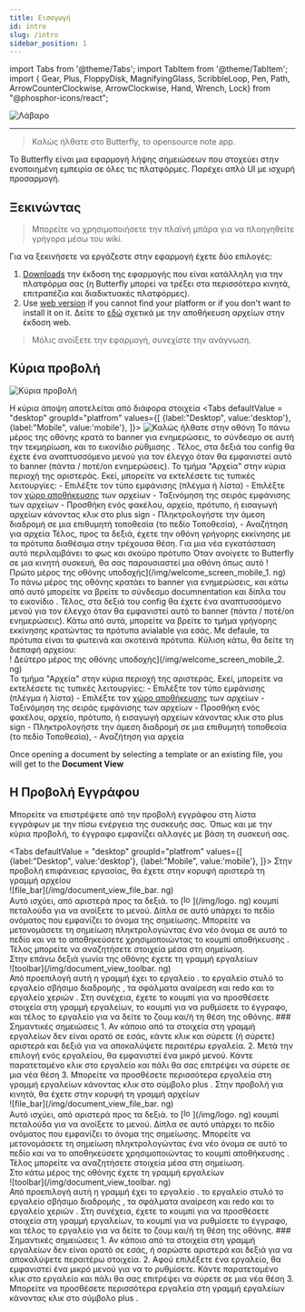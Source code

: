 ```yaml
---
title: Εισαγωγή
id: intro
slug: /intro
sidebar_position: 1
---
```


import Tabs from '@theme/Tabs';
import TabItem from '@theme/TabItem';
import { Gear, Plus, FloppyDisk, MagnifyingGlass, ScribbleLoop, Pen, Path, ArrowCounterClockwise, ArrowClockwise, Hand, Wrench, Lock} from "@phosphor-icons/react";

![Λάβαρο](/img/banner.png)

---

> Καλώς ήλθατε στο Butterfly, το opensource note app.

Το Butterfly είναι μια εφαρμογή λήψης σημειώσεων που στοχεύει στην ενοποιημένη εμπειρία σε όλες τις πλατφόρμες. Παρέχει απλό UI με ισχυρή προσαρμογή.

## Ξεκινώντας

> Μπορείτε να χρησιμοποιήσετε την πλαϊνή μπάρα για να πλοηγηθείτε γρήγορα μέσω του wiki.

Για να ξεκινήσετε να εργάζεστε στην εφαρμογή έχετε δύο επιλογές:

1. [Downloads](/downloads) την έκδοση της εφαρμογής που είναι κατάλληλη για την πλατφόρμα σας (η Butterfly μπορεί να τρέξει στα περισσότερα κινητά, επιτραπέζια και διαδικτυακές πλατφόρμες).
2. Use [web version](https://web.butterfly.linwood.dev) if you cannot find your platform or if you don't want to install it on it. Δείτε το [εδώ](storage#web) σχετικά με την αποθήκευση αρχείων στην έκδοση web.

> Μόλις ανοίξετε την εφαρμογή, συνεχίστε την ανάγνωση.

## Κύρια προβολή

![Κύρια προβολή](main.png)

Η κύρια άποψη αποτελείται από διάφορα στοιχεία
<Tabs
    defaultValue = "desktop"
    groupId="platfrom"
        values={[
        {label:"Desktop", value:'desktop'},
 {label:"Mobile", value:'mobile'},
 ]}>
    <TabItem value="desktop">
        ![Καλώς ήλθατε στην οθόνη](/img/welcome_screen_desktop.png)
        Το πάνω μέρος της οθόνης κρατά το banner για ενημερώσεις, το σύνδεσμο σε αυτή την τεκμηρίωση, και το εικονίδιο ρύθμισης <Gear/>. Τέλος, στα δεξιά του <Gear/> config θα έχετε ένα αναπτυσσόμενο μενού για τον έλεγχο όταν θα εμφανιστεί αυτό το banner (πάντα / ποτέ/on ενημερώσεις).
        Το τμήμα "Αρχεία" στην κύρια περιοχή της αριστεράς. Εκεί, μπορείτε να εκτελέσετε τις τυπικές λειτουργίες:
            - Επιλέξτε τον τύπο εμφάνισης (πλέγμα ή λίστα)
            - Επιλέξτε τον [χώρο αποθήκευσης](storage) των αρχείων
            - Ταξινόμηση της σειράς εμφάνισης των αρχείων
            - Προσθήκη ενός φακέλου, αρχείο, πρότυπο, ή εισαγωγή αρχείων κάνοντας κλικ στο <Plus/> plus sign
            - Πληκτρολογήστε την άμεση διαδρομή σε μια επιθυμητή τοποθεσία (το πεδίο Τοποθεσία),
            - Αναζήτηση για αρχεία
        Τέλος, προς τα δεξιά, έχετε την οθόνη γρήγορης εκκίνησης με τα πρότυπα διαθέσιμα στην τρέχουσα θέση. Για μια νέα εγκατάσταση αυτό περιλαμβάνει το φως και σκούρο πρότυπο
    </TabItem>
    <TabItem value="mobile">
        Όταν ανοίγετε το Butterfly σε μια κινητή συσκευή, θα σας παρουσιαστεί μια οθόνη όπως αυτό
        ! Πρώτο μέρος της οθόνης υποδοχής](/img/welcome_screen_mobile_1. ng)   
        Το πάνω μέρος της οθόνης κρατάει το banner για ενημερώσεις, και κάτω από αυτό μπορείτε να βρείτε το σύνδεσμο documnentation και δίπλα του το εικονίδιο <Gear/>. Τέλος, στα δεξιά του <Gear/> config θα έχετε ένα αναπτυσσόμενο μενού για τον έλεγχο όταν θα εμφανιστεί αυτό το banner (πάντα / ποτέ/on ενημερώσεις).
        Κάτω από αυτά, μπορείτε να βρείτε το τμήμα γρήγορης εκκίνησης κρατώντας τα πρότυπα avialable για εσάς. Με defaule, τα πρότυπα είναι τα φωτεινά και σκοτεινά πρότυπα. 
        Κύλιση κάτω, θα δείτε τη διεπαφή αρχείου:
        \
        ! Δεύτερο μέρος της οθόνης υποδοχής](/img/welcome_screen_mobile_2. ng)  
        Το τμήμα "Αρχεία" στην κύρια περιοχή της αριστεράς. Εκεί, μπορείτε να εκτελέσετε τις τυπικές λειτουργίες:
        - Επιλέξτε τον τύπο εμφάνισης (πλέγμα ή λίστα)
        - Επιλέξτε τον [χώρο αποθήκευσης](storage) των αρχείων
        - Ταξινόμηση της σειράς εμφάνισης των αρχείων
        - Προσθήκη ενός φακέλου, αρχείο, πρότυπο, ή εισαγωγή αρχείων κάνοντας κλικ στο <Plus/> plus sign
        - Πληκτρολογήστε την άμεση διαδρομή σε μια επιθυμητή τοποθεσία (το πεδίο Τοποθεσία),
        - Αναζήτηση για αρχεία
    </TabItem>
</Tabs>

Once opening a document by selecting a template or an existing file, you will get to the **Document View**


## Η Προβολή Εγγράφου

Μπορείτε να επιστρέψετε από την προβολή εγγράφου στη λίστα εγγράφων με την πίσω ενέργεια της συσκευής σας. Όπως και με την κύρια προβολή, το έγγραφο εμφανίζει αλλαγές με βάση τη συσκευή σας.

<Tabs
    defaultValue = "desktop"
    groupId="platfrom"
        values={[
        {label:"Desktop", value:'desktop'},
 {label:"Mobile", value:'mobile'},
 ]}>
    <TabItem value="desktop">
        Στην προβολή επιφάνειας εργασίας, θα έχετε στην κορυφή αριστερά τη γραμμή αρχείου\
        ![file_bar](/img/document_view_file_bar. ng)\
        Αυτό ισχύει, από αριστερά προς τα δεξιά. το 
        [<img alt="logo" src="/img/logo.png" width="16"/>](/img/logo. ng)
        κουμπί πεταλούδα για να ανοίξετε το μενού. Δίπλα σε αυτό υπάρχει το πεδίο ονόματος που εμφανίζει το όνομα της σημείωσης. Μπορείτε να μετονομάσετε τη σημείωση πληκτρολογώντας ένα νέο όνομα σε αυτό το πεδίο και να το αποθηκεύσετε χρησιμοποιώντας το κουμπί αποθήκευσης <FloppyDisk/>. Τέλος μπορείτε να αναζητήσετε <MagnifyingGlass/> στοιχεία μέσα στη σημείωση.
        \
        Στην επάνω δεξιά γωνία της οθόνης έχετε τη γραμμή εργαλείων\
        ![toolbar](/img/document_view_toolbar. ng)\
        Από προεπιλογή αυτή η γραμμή έχει το εργαλείο <ScribbleLoop/> . το εργαλείο στυλό <Pen/> το εργαλείο σβήσιμο διαδρομής <Path/> , τα σφάλματα <ArrowCounterClockwise/> αναίρεση και <ArrowClockwise/> redo και το εργαλείο χεριών <Hand/>. Στη συνέχεια, έχετε το κουμπί <Plus/> για να προσθέσετε στοιχεία στη γραμμή εργαλείων, το κουμπί <Wrench/> για να ρυθμίσετε το έγγραφο, και τέλος το εργαλείο <Lock/> για να δείτε το ζουμ και/ή τη θέση της οθόνης. 
        ### Σημαντικές σημειώσεις
        1. Αν κάποιο από τα στοιχεία στη γραμμή εργαλείων δεν είναι ορατό σε εσάς, κάντε κλικ και σύρετε (ή σύρετε) αριστερά και δεξιά για να αποκαλύψετε περαιτέρω εργαλεία. 
        2. Μετά την επιλογή ενός εργαλείου, θα εμφανιστεί ένα μικρό μενού. Κάντε παρατεταμένο κλικ στο εργαλείο και πάλι θα σας επιτρέψει να σύρετε σε μια νέα θέση
        3. Μπορείτε να προσθέσετε περισσότερα εργαλεία στη γραμμή εργαλείων κάνοντας κλικ στο σύμβολο <Plus/> plus . 
    </TabItem>
    <TabItem value="mobile">
        Στην προβολή για κινητά, θα έχετε στην κορυφή τη γραμμή αρχείων\
        ![file_bar](/img/document_view_file_bar. ng)\
        Αυτό ισχύει, από αριστερά προς τα δεξιά. το 
        [<img alt="logo" src="/img/logo.png" width="16"/>](/img/logo. ng)
        κουμπί πεταλούδα για να ανοίξετε το μενού. Δίπλα σε αυτό υπάρχει το πεδίο ονόματος που εμφανίζει το όνομα της σημείωσης. Μπορείτε να μετονομάσετε τη σημείωση πληκτρολογώντας ένα νέο όνομα σε αυτό το πεδίο και να το αποθηκεύσετε χρησιμοποιώντας το κουμπί αποθήκευσης <FloppyDisk/>. Τέλος μπορείτε να αναζητήσετε <MagnifyingGlass/> στοιχεία μέσα στη σημείωση.
        \
        Στο κάτω μέρος της οθόνης έχετε τη γραμμή εργαλείων\
        ![toolbar](/img/document_view_toolbar. ng)\
        Από προεπιλογή αυτή η γραμμή έχει το εργαλείο <ScribbleLoop/> . το εργαλείο στυλό <Pen/> το εργαλείο σβήσιμο διαδρομής <Path/> , τα σφάλματα <ArrowCounterClockwise/> αναίρεση και <ArrowClockwise/> redo και το εργαλείο χεριών <Hand/>. Στη συνέχεια, έχετε το κουμπί <Plus/> για να προσθέσετε στοιχεία στη γραμμή εργαλείων, το κουμπί <Wrench/> για να ρυθμίσετε το έγγραφο, και τέλος το εργαλείο <Lock/> για να δείτε το ζουμ και/ή τη θέση της οθόνης. 
        ### Σημαντικές σημειώσεις
        1. Αν κάποιο από τα στοιχεία στη γραμμή εργαλείων δεν είναι ορατό σε εσάς, ή σαρώστε αριστερά και δεξιά για να αποκαλύψετε περαιτέρω στοιχεία. 
        2. Αφού επιλέξετε ένα εργαλείο, θα εμφανιστεί ένα μικρό μενού για να το ρυθμίσετε. Κάντε παρατεταμένο κλικ στο εργαλείο και πάλι θα σας επιτρέψει να σύρετε σε μια νέα θέση
        3. Μπορείτε να προσθέσετε περισσότερα εργαλεία στη γραμμή εργαλείων κάνοντας κλικ στο σύμβολο <Plus/> plus . 
    </TabItem>
</Tabs>
